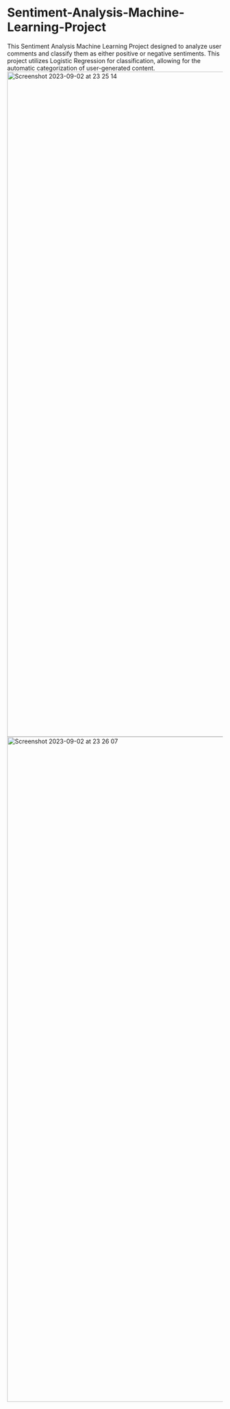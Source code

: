 # Sentiment-Analysis-Machine-Learning-Project
This Sentiment Analysis Machine Learning Project designed to analyze user comments and classify them as either positive or negative sentiments. This project utilizes Logistic Regression for classification, allowing for the automatic categorization of user-generated content.
<img width="1552" alt="Screenshot 2023-09-02 at 23 25 14" src="https://github.com/PraveenLiyanage/Sentiment-Analysis-Machine-Learning-Project/assets/111709030/4dd2da0e-f6be-4e32-8a28-d1bec6f66b42">
<img width="1552" alt="Screenshot 2023-09-02 at 23 26 07" src="https://github.com/PraveenLiyanage/Sentiment-Analysis-Machine-Learning-Project/assets/111709030/ec41eacc-3dca-4229-b0ce-a13429ae7b69">

